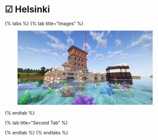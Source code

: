 # ☑ Helsinki





{% tabs %}
{% tab title="Images" %}
<figure><img src="../../../.gitbook/assets/2023-12-02_20.15.19.png" alt=""><figcaption></figcaption></figure>
{% endtab %}

{% tab title="Second Tab" %}

{% endtab %}
{% endtabs %}
